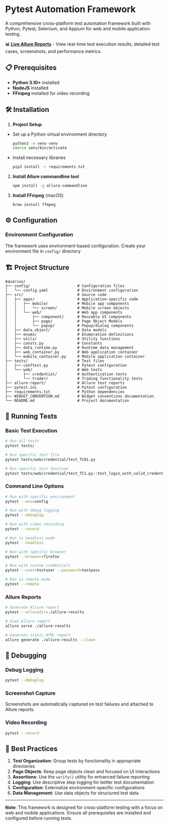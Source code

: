 # Pytest Automation Framework

A comprehensive cross-platform test automation framework built with Python, Pytest, Selenium, and Appium for web and
mobile application testing.

**📊 [Live Allure Reports](https://aquariux.netlify.app/)** - View real-time test execution results, detailed test cases, screenshots, and performance metrics.

## 📋 Prerequisites

* __Python 3.10+__ installed
* __NodeJS__ installed
* __FFmpeg__ installed for video recording

## 🛠️ Installation

1. **Project Setup**

* Set up a Python virtual environment directory

    ```bash
    python3 -m venv venv
    source venv/bin/activate
    ```
* Install necessary libraries

    ```bash
    pip3 install -r requirements.txt
    ```

2. **Install Allure commandline tool**
   ```bash
   npm install -g allure-commandline
   ```

4. **Install FFmpeg** (macOS)
   ```bash
   brew install ffmpeg
   ```

## ⚙️ Configuration

### Environment Configuration

The framework uses environment-based configuration. Create your environment file in `config/` directory

## 🏗️ Project Structure

```
Aquariux/
├── config/                     # Configuration files
│   └── config.yaml             # Environment configuration
├── src/                        # Source code
│   ├── apps/                   # Application-specific code
│   │   ├── mobile/             # Mobile app components
│   │   │   └── screen/         # Mobile screen objects
│   │   └── web/                # Web app components
│   │       ├── component/      # Reusable UI components
│   │       ├── page/           # Page Object Models
│   │       └── popup/          # Popup/dialog components
│   ├── data_object/            # Data models
│   ├── enums/                  # Enumeration definitions
│   ├── utils/                  # Utility functions
│   ├── consts.py               # Constants
│   ├── data_runtime.py         # Runtime data management
│   ├── web_container.py        # Web application container
│   └── mobile_container.py     # Mobile application container
├── tests/                      # Test files
│   ├── conftest.py             # Pytest configuration
│   └── web/                    # Web tests
│       ├── credential/         # Authentication tests
│       └── trader/             # Trading functionality tests
├── allure-report/              # Allure test reports
├── pytest.ini                  # Pytest configuration
├── requirements.txt            # Python dependencies
├── WIDGET_CONVENTION.md        # Widget conventions documentation
└── README.md                   # Project documentation
```

## 🚀 Running Tests

### Basic Test Execution

```bash
# Run all tests
pytest tests/

# Run specific test file
pytest tests/web/credential/test_TC01.py

# Run specific test function
pytest tests/web/credential/test_TC1.py::test_login_with_valid_credential
```

### Command Line Options

```bash
# Run with specific environment
pytest --env=config

# Run with debug logging
pytest --debuglog

# Run with video recording
pytest --record

# Run in headless mode
pytest --headless

# Run with specific browser
pytest --browser=firefox

# Run with custom credentials
pytest --user=testuser --password=testpass

# Run in remote mode
pytest --remote
```

### Allure Reports

```bash
# Generate Allure report
pytest --alluredir=./allure-results

# View Allure report
allure serve ./allure-results

# Generate static HTML report
allure generate ./allure-results --clean
```

## 🐛 Debugging

### Debug Logging

```bash
pytest --debuglog
```

### Screenshot Capture

Screenshots are automatically captured on test failures and attached to Allure reports.

### Video Recording

```bash
pytest --record
```

## 📝 Best Practices

1. **Test Organization**: Group tests by functionality in appropriate directories
2. **Page Objects**: Keep page objects clean and focused on UI interactions
3. **Assertions**: Use the `verify()` utility for enhanced failure reporting
4. **Logging**: Use descriptive step logging for better test documentation
5. **Configuration**: Externalize environment-specific configurations
6. **Data Management**: Use data objects for structured test data

---

**Note**: This framework is designed for cross-platform testing with a focus on web and mobile applications. Ensure all
prerequisites are installed and configured before running tests. 
